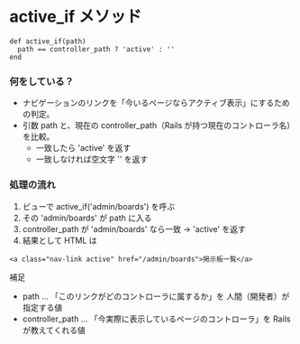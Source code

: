 # active_if メソッド
```
def active_if(path)
  path == controller_path ? 'active' : ''
end
```

### 何をしている？

- ナビゲーションのリンクを「今いるページならアクティブ表示」にするための判定。
- 引数 path と、現在の controller_path（Rails が持つ現在のコントローラ名）を比較。
  - 一致したら 'active' を返す
  - 一致しなければ空文字 '' を返す

### 処理の流れ
1. ビューで active_if('admin/boards') を呼ぶ
2. その 'admin/boards' が path に入る
3. controller_path が 'admin/boards' なら一致 → 'active' を返す
4. 結果として HTML は
```
<a class="nav-link active" href="/admin/boards">掲示板一覧</a>
```

補足
- path … 「このリンクがどのコントローラに属するか」を 人間（開発者）が指定する値
- controller_path … 「今実際に表示しているページのコントローラ」を Rails が教えてくれる値
